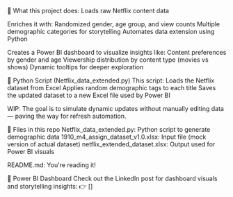 🔧 What this project does: 
Loads raw Netflix content data

Enriches it with:
Randomized gender, age group, and view counts
Multiple demographic categories for storytelling
Automates data extension using Python

Creates a Power BI dashboard to visualize insights like:
Content preferences by gender and age
Viewership distribution by content type (movies vs shows)
Dynamic tooltips for deeper exploration

🐍 Python Script (Netflix_data_extended.py)
This script:
Loads the Netflix dataset from Excel
Applies random demographic tags to each title
Saves the updated dataset to a new Excel file used by Power BI

WIP:
The goal is to simulate dynamic updates without manually editing data — paving the way for refresh automation.

📁 Files in this repo
Netflix_data_extended.py: Python script to generate demographic data
1910_m4_assign_dataset_v1.0.xlsx: Input file (mock version of actual dataset)
netflix_extended_dataset.xlsx: Output used for Power BI visuals

README.md: You're reading it!

📸 Power BI Dashboard
Check out the LinkedIn post for dashboard visuals and storytelling insights:
👉 []
